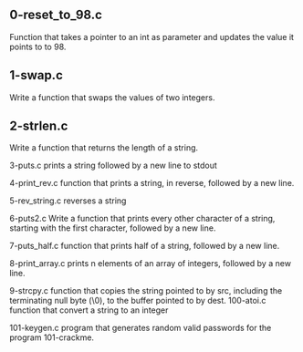 ## 0-reset_to_98.c

Function that takes a pointer to an int as parameter and updates the value it points to to 98.

## 1-swap.c 

Write a function that swaps the values of two integers.

## 2-strlen.c

Write a function that returns the length of a string.

3-puts.c prints a string followed by a new line to stdout

4-print_rev.c function that prints a string, in reverse, followed by a new line.

5-rev_string.c reverses a string

6-puts2.c Write a function that prints every other character of a string, starting with the first character, followed by a new line.

7-puts_half.c function that prints half of a string, followed by a new line.

8-print_array.c  prints n elements of an array of integers, followed by a new line.

9-strcpy.c function that copies the string pointed to by src, including the terminating null byte (\0), to the buffer pointed to by dest.
100-atoi.c function that convert a string to an integer

101-keygen.c program that generates random valid passwords for the program 101-crackme.
